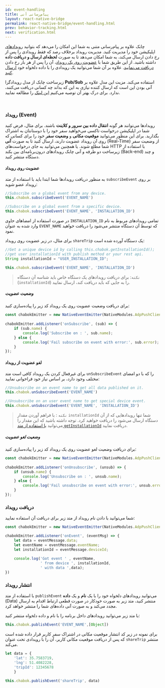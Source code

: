 ```yaml
---
id: event-handling
title: پیام‌رسانی آنی
layout: react-native-bridge
permalink: react-native-bridge/event-handling.html
prev: behavior-tracking.html
next: verification.html
---
```


چابک علاوه بر پیام‌رسانی متنی به شما این امکان را می‌دهد که بتوانید [رویدادهای](/react-native/event-handling.html#رویداد-event) اپلیکیشن خود را مدیریت کنید. مدیریت رویداد برخلاف رصد که فقط رویدادی را پس از رخ دادن ارسال می‌کند، به شما امکان می‌دهد تا به صورت **لحظه‌ای ارسال و دریافت داده** داشته باشید. از این طریق شما با [عضویت روی یک رویداد](/react-native/event-handling.html#عضویت-روی-رویداد)، آن را پس از هر بار رخ دادن [دریافت می‌نمایید](/react-native/event-handling.html#دریافت-رویداد). علاوه بر آن شما می‌توانید یک رویدادی را با داده دلخواه خود [ارسال کنید](/react-native/event-handling.html#انتشار-رویداد).

زیرساخت چابک از مدل رویدادگرا **Pub/Sub** استفاده می‌کند. مزیت این مدل علاوه بر آنی بودن این است که ارسال کننده نیازی به این که بداند چه کسانی دریافت می‌کنند، ندارد. برای درک بهتر آن توصیه می‌کنیم [این لینک](https://en.wikipedia.org/wiki/Publish%E2%80%93subscribe_pattern) را مطالعه نمایید.

<Br>

### رویداد (Event)

رویدادها می‌توانند هر گونه **انتقال داده بین سرور و کلاینت** باشند. برای مثال، فرض کنید شما در اپلیکیشن درخواست تاکسی می‌خواهید سفر خود را با دوستانتان به اشتراک بگذارید. برای این منظور می‌توانید **موقعیت مکانی** و **وضعیت سفر** خود را برای کسانی که روی آن رویداد عضویت دارند، ارسال کنید تا به صورت **آنی‌** (Real-Time) از وضعیت سفر شما مطلع شوند. یا همچنین می‌توانید به جای درخواست‌های HTTP با استفاده از زیرساخت دو طرفه و آنی چابک رویدادهای درون‌برنامه‌ای بین بکند (Back-end) و چند دستگاه منتشر کنید.   

#### عضویت روی رویداد

به منظور دریافت رویدادها شما ابتدا باید با استفاده از متد `subscribeEvent` بر روی رویداد عضو شوید:

```javascript
//Subscribe on a global event from any device. 
this.chabok.subscribeEvent('EVENT_NAME')

//Subscribe on a global event from a specific device.
this.chabok.subscribeEvent('EVENT_NAME', 'INSTALLATION_ID')
```

در صورت استفاده از امضاهای حاوی `INSTALLATION_ID` تمامی رویدادهای مربوط به نام وارد شده به عنوان `EVENT_NAME` که توسط آن دستگاه منتشر می‌شود را دریافت خواهید نمود.

برای مثال، در زیر عضویت روی رویداد `shareTrip` یک دستگاه آورده شده است:

```javascript
//Get a unique device id by calling this.chabok.getInstallationId();
//get user installationId with publish method or your rest api.
String installationId = "USER_INSTALLATION_ID";

this.chabok.subscribeEvent('EVENT_NAME', 'INSTALLATION_ID')
```

> `نکته`: برای دریافت رویدادهای یک دستگاه خاص باید شناسه آن دستگاه (`installationId`) را به جایی که باید دریافت کند، ارسال نمایید.

##### وضعیت عضویت  

برای دریافت وضعیت عضویت روی یک رویداد کد زیر را پیاده‌سازی کنید:

```javascript
const chabokEmitter = new NativeEventEmitter(NativeModules.AdpPushClient);  
  
chabokEmitter.addListener('onSubscribe', (sub) => {  
    if (sub.name) {
        console.log('Subscribe on : ', sub.name);
    } else {
        console.log('Fail subscribe on event with error:', sub.error);
    }
});
```

#### لغو عضویت از رویداد

برای غیرفعال کردن یک رویداد کافی است متد `unSubscribeEvent` را که با دو امضای مختلف وجود دارد، بر اساس نیاز خود فراخوانی نمایید:

```javascript
//Unsubscribe on an event name to get all data published on it.
this.chabok.unSubscribeEvent('EVENT_NAME')

//Unsubscribe on an user event name to get special device event. 
this.chabok.unSubscribeEvent('EVENT_NAME', 'INSTALLATION_ID')
```


> `نکته` : با فراهم آوردن مقدار `installationId` شما تنها رویدادهایی که از آن دستگاه ارسال می‌شود را دریافت خواهید کرد. توجه داشته باشید که این مقدار را می‌توانید [با استفاده از متد `getInstallationId`](/react-native-bridge/features.html#دریافت-شناسه-دستگاه
) دریافت نمایید.

##### وضعیت لغو عضویت  

برای دریافت وضعیت لغو عضویت روی یک رویداد کد زیر را پیاده‌سازی کنید:

```javascript
const chabokEmitter = new NativeEventEmitter(NativeModules.AdpPushClient);  
  
chabokEmitter.addListener('onUnsubscribe', (unsub) => {  
    if (unsub.name) {
        console.log('Unsubscribe on : ', unsub.name);
    } else {
        console.log('Fail unsubscribe on event with error:', unsub.error);
    }
});
```

### دریافت رویداد

شما می‌توانید با دادن نام رویداد از متد زیر برای دریافت آن استفاده نمایید:

```javascript
const chabokEmitter = new NativeEventEmitter(NativeModules.AdpPushClient); 

chabokEmitter.addListener('onEvent', (eventMsg) => {
    let data = eventMessage.data;
    let eventName = eventMessage.eventName;
    let installationId = eventMessage.deviceId;
    
    console.log('Got event ' , eventName, 
			    ' from device ', installationId, 
			    ' with data ',data);
})
```

### انتشار رویداد 

با استفاده از متد `publishEvent` می‌توانید رویدادهای دلخواه خود را با یک **نام** و یک **داده** (Data) منتشر کنید، متد زیر به صورت خودکار در صورت قطعی ارتباط اقدام به ارسال مجدد می‌کند و به صورت آنی داده‌های شما را منتشر خواهد کرد. 

با متد زیر می‌توانید رویدادهای داخل برنامه را با نام و داده دلخواه منتشر کنید:

```javascript
this.chabok.publishEvent('EVENT_NAME',[Object])
```

برای نمونه در زیر کد انتشار موقعیت مکانی در اشتراک سفر کاربر قرار داده شده است که پس از دریافت موقعیت مکانی کاربر، آن را با رویدادی تحت عنوان `shareTrip` منتشر می‌کند.

```javascript
let data = {
    'lat': 35.7583719,  
    'lng': 51.4082228,  
    'tripId': 12345678
    }  
  
this.chabok.publishEvent('shareTrip', data)
```
